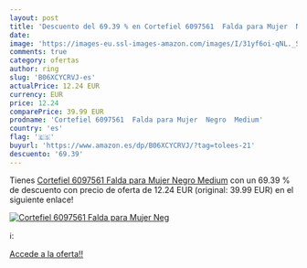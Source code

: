 ```yaml
---
layout: post
title: 'Descuento del 69.39 % en Cortefiel 6097561  Falda para Mujer  Neg'
date: 
image: 'https://images-eu.ssl-images-amazon.com/images/I/31yf6oi-qNL._SL200_.jpg'
comments: true
category: ofertas
author: ring
slug: 'B06XCYCRVJ-es'
actualPrice: 12.24 EUR
currency: EUR
price: 12.24
comparePrice: 39.99 EUR
prodname: 'Cortefiel 6097561  Falda para Mujer  Negro  Medium'
country: 'es'
flag: '🇪🇸'
buyurl: 'https://www.amazon.es/dp/B06XCYCRVJ/?tag=tolees-21'
descuento: '69.39'
---
```


Tienes [Cortefiel 6097561  Falda para Mujer  Negro  Medium](https://www.amazon.es/dp/B06XCYCRVJ/?tag=tolees-21) con un 69.39 % de descuento con precio de oferta de 12.24 EUR (original: 39.99 EUR) en el siguiente enlace!

[![Cortefiel 6097561  Falda para Mujer  Neg](https://images-eu.ssl-images-amazon.com/images/I/31yf6oi-qNL._SL200_.jpg)](https://www.amazon.es/dp/B06XCYCRVJ/?tag=tolees-21)

ℹ️:


[Accede a la oferta!!](https://www.amazon.es/dp/B06XCYCRVJ/?tag=tolees-21)
